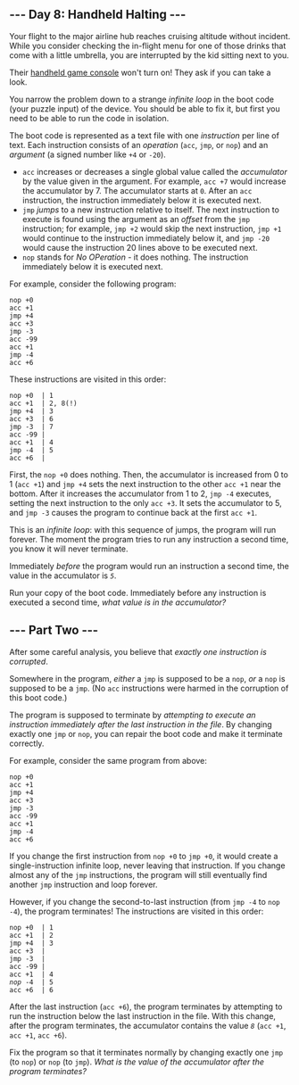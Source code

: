## --- Day 8: Handheld Halting ---

Your flight to the major airline hub reaches cruising altitude without incident. While you consider checking the in-flight menu for one of those drinks that come with a little umbrella, you are interrupted by the kid sitting next to you.

Their <a href="https://en.wikipedia.org/wiki/Handheld_game_console" target="_blank">handheld game console</a> won't turn on! They ask if you can take a look.

You narrow the problem down to a strange _infinite loop_ in the <span title="A trendy new line of encrypted footwear?">boot code</span> (your puzzle input) of the device. You should be able to fix it, but first you need to be able to run the code in isolation.

The boot code is represented as a text file with one _instruction_ per line of text. Each instruction consists of an _operation_ (`` acc ``, `` jmp ``, or `` nop ``) and an _argument_ (a signed number like `` +4 `` or `` -20 ``).

*   `` acc `` increases or decreases a single global value called the _accumulator_ by the value given in the argument. For example, `` acc +7 `` would increase the accumulator by 7. The accumulator starts at `` 0 ``. After an `` acc `` instruction, the instruction immediately below it is executed next.
*   `` jmp `` _jumps_ to a new instruction relative to itself. The next instruction to execute is found using the argument as an _offset_ from the `` jmp `` instruction; for example, `` jmp +2 `` would skip the next instruction, `` jmp +1 `` would continue to the instruction immediately below it, and `` jmp -20 `` would cause the instruction 20 lines above to be executed next.
*   `` nop `` stands for _No OPeration_ - it does nothing. The instruction immediately below it is executed next.

For example, consider the following program:

    nop +0
    acc +1
    jmp +4
    acc +3
    jmp -3
    acc -99
    acc +1
    jmp -4
    acc +6

These instructions are visited in this order:

    nop +0  | 1
    acc +1  | 2, 8(!)
    jmp +4  | 3
    acc +3  | 6
    jmp -3  | 7
    acc -99 |
    acc +1  | 4
    jmp -4  | 5
    acc +6  |

First, the `` nop +0 `` does nothing. Then, the accumulator is increased from 0 to 1 (`` acc +1 ``) and `` jmp +4 `` sets the next instruction to the other `` acc +1 `` near the bottom. After it increases the accumulator from 1 to 2, `` jmp -4 `` executes, setting the next instruction to the only `` acc +3 ``. It sets the accumulator to 5, and `` jmp -3 `` causes the program to continue back at the first `` acc +1 ``.

This is an _infinite loop_: with this sequence of jumps, the program will run forever. The moment the program tries to run any instruction a second time, you know it will never terminate.

Immediately _before_ the program would run an instruction a second time, the value in the accumulator is _`` 5 ``_.

Run your copy of the boot code. Immediately before any instruction is executed a second time, _what value is in the accumulator?_

## --- Part Two ---

After some careful analysis, you believe that _exactly one instruction is corrupted_.

Somewhere in the program, _either_ a `` jmp `` is supposed to be a `` nop ``, _or_ a `` nop `` is supposed to be a `` jmp ``. (No `` acc `` instructions were harmed in the corruption of this boot code.)

The program is supposed to terminate by _attempting to execute an instruction immediately after the last instruction in the file_. By changing exactly one `` jmp `` or `` nop ``, you can repair the boot code and make it terminate correctly.

For example, consider the same program from above:

    nop +0
    acc +1
    jmp +4
    acc +3
    jmp -3
    acc -99
    acc +1
    jmp -4
    acc +6

If you change the first instruction from `` nop +0 `` to `` jmp +0 ``, it would create a single-instruction infinite loop, never leaving that instruction. If you change almost any of the `` jmp `` instructions, the program will still eventually find another `` jmp `` instruction and loop forever.

However, if you change the second-to-last instruction (from `` jmp -4 `` to `` nop -4 ``), the program terminates! The instructions are visited in this order:

<pre><code>nop +0  | 1
acc +1  | 2
jmp +4  | 3
acc +3  |
jmp -3  |
acc -99 |
acc +1  | 4
<em>nop</em> -4  | 5
acc +6  | 6
</code></pre>

After the last instruction (`` acc +6 ``), the program terminates by attempting to run the instruction below the last instruction in the file. With this change, after the program terminates, the accumulator contains the value _`` 8 ``_ (`` acc +1 ``, `` acc +1 ``, `` acc +6 ``).

Fix the program so that it terminates normally by changing exactly one `` jmp `` (to `` nop ``) or `` nop `` (to `` jmp ``). _What is the value of the accumulator after the program terminates?_
